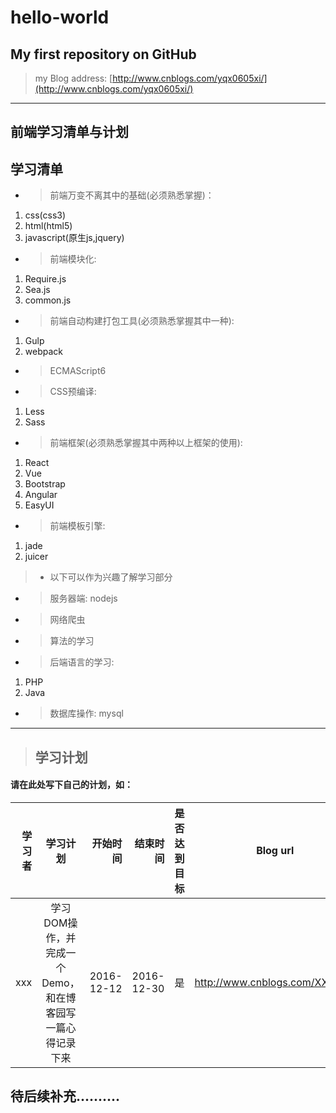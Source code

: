 # hello-world
## My first repository on GitHub
> my Blog address:
[http://www.cnblogs.com/yqx0605xi/](http://www.cnblogs.com/yqx0605xi/)
***
## 前端学习清单与计划 ##
## 学习清单
* > 前端万变不离其中的基础(必须熟悉掌握)：  
1. css(css3)  
2. html(html5)  
3. javascript(原生js,jquery)
* > 前端模块化:  
1. Require.js
2. Sea.js
3. common.js
* > 前端自动构建打包工具(必须熟悉掌握其中一种):  
1. Gulp
2. webpack  
* > ECMAScript6
* > CSS预编译:
1. Less
2. Sass
* > 前端框架(必须熟悉掌握其中两种以上框架的使用):
1. React
2. Vue
3. Bootstrap
4. Angular
5. EasyUI
* > 前端模板引擎:
1. jade  
2. juicer

> * 以下可以作为兴趣了解学习部分
* > 服务器端: nodejs
* > 网络爬虫
* > 算法的学习
* > 后端语言的学习:
1. PHP
2. Java
* > 数据库操作: mysql
-------------------------------------
> ## 学习计划
#### 请在此处写下自己的计划，如： 
| 学习者 | 学习计划 | 开始时间 | 结束时间 | 是否达到目标 | Blog  url | Demo url | 
| --------------------------------:    |:--------------------------------------------:| ---------------:|  ----------------:| ---------------:| :-----------------:| :-----------------------:|
| xxx | 学习DOM操作，并完成一个Demo，和在博客园写一篇心得记录下来 | 2016-12-12 | 2016-12-30 | 是 | http://www.cnblogs.com/XXXXXX|https://github.com/XXXXXX|

## 待后续补充..........

